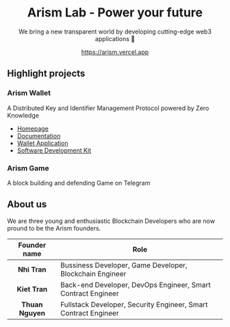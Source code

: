 <div align='center'>
<h1>Arism Lab - Power your future</h1>
<p>We bring a new transparent world by developing cutting-edge web3 applications 🚀</p>
<a href="https://arism.vercel.app">https://arism.vercel.app</a>
</div>

## Highlight projects

### Arism Wallet

A Distributed Key and Identifier Management Protocol powered by Zero Knowledge

- [Homepage](https://arism.vercel.app)
- [Documentation](https://arism.vercel.app/)
- [Wallet Application](https://arism.vercel.app)
- [Software Development Kit](https://arism.vercel.app/)

### Arism Game

A block building and defending Game on Telegram

## About us

We are three young and enthusiastic Blockchain Developers who are now pround to be the Arism founders.

|   Founder name   | Role                                                            |
| :--------------: | --------------------------------------------------------------- |
|   **Nhi Tran**   | Bussiness Developer, Game Developer, Blockchain Engineer        |
|  **Kiet Tran**   | Back-end Developer, DevOps Engineer, Smart Contract Engineer    |
| **Thuan Nguyen** | Fullstack Developer, Security Engineer, Smart Contract Engineer |
